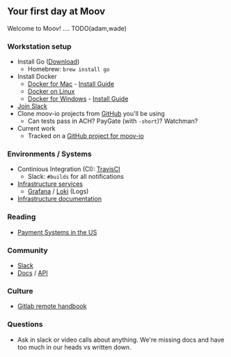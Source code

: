 ## Your first day at Moov

Welcome to Moov! .... TODO(adam,wade)

### Workstation setup

- Install Go ([Download](https://golang.org/dl/))
   - Homebrew: `brew install go`
- Install Docker
  - [Docker for Mac](https://docs.docker.com/docker-for-mac/) - [Install Guide](https://docs.docker.com/docker-for-mac/install/)
  - [Docker on Linux](https://docs.docker.com/install/)
  - [Docker for Windows](https://docs.docker.com/docker-for-windows/) - [Install Guide](https://docs.docker.com/docker-for-windows/install/)
- [Join Slack](https://slack.moov.io)
- Clone moov-io projects from [GitHub](https://github.com/moov-io) you'll be using
   - Can tests pass in ACH? PayGate (with `-short`)? Watchman?
- Current work
   - Tracked on a [GitHub project for moov-io](https://github.com/orgs/moov-io/projects/1)

### Environments / Systems

- Continious Integration (CI): [TravisCI](http://travis-ci.com/moov-io)
   - Slack: `#builds` for all notifications
- [Infrastructure services](https://infra-oss.moov.io/)
   - [Grafana](https://infra-oss.moov.io/grafana/?orgId=1) / [Loki](https://infra-oss.moov.io/grafana/explore) (Logs)
- [Infrastructure documentation](https://github.com/moov-io/infra/tree/master/docs#infrastructure-documentation)

### Reading

- [Payment Systems in the US](https://www.amazon.com/Payments-Systems-U-S-Third-Professional/dp/0982789742)

### Community

- [Slack](https://slack.moov.io)
- [Docs](https://docs.moov.io) / [API](https://api.moov.io)

### Culture

- [Gitlab remote handbook](https://about.gitlab.com/handbook/)

### Questions

- Ask in slack or video calls about anything. We're missing docs and have too much in our heads vs written down.
